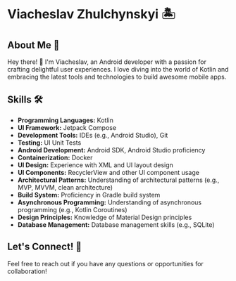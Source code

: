 # Viacheslav Zhulchynskyi 🏝

## About Me 🚀

Hey there! 👋 I'm Viacheslav, an Android developer with a passion for crafting delightful user experiences. I love diving into the world of Kotlin and embracing the latest tools and technologies to build awesome mobile apps.

## Skills 🛠️
- **Programming Languages:** Kotlin
- **UI Framework:** Jetpack Compose
- **Development Tools:** IDEs (e.g., Android Studio), Git
- **Testing:** UI Unit Tests
- **Android Development:** Android SDK, Android Studio proficiency
- **Containerization:** Docker
- **UI Design:** Experience with XML and UI layout design
- **UI Components:** RecyclerView and other UI component usage
- **Architectural Patterns:** Understanding of architectural patterns (e.g., MVP, MVVM, clean architecture)
- **Build System:** Proficiency in Gradle build system
- **Asynchronous Programming:** Understanding of asynchronous programming (e.g., Kotlin Coroutines)
- **Design Principles:** Knowledge of Material Design principles
- **Database Management:** Database management skills (e.g., SQLite)

## Let's Connect! 🌟

Feel free to reach out if you have any questions or opportunities for collaboration!


